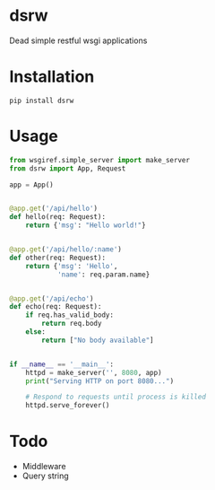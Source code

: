 # dsrw
Dead simple restful wsgi applications

# Installation

```pip install dsrw```

# Usage

```python
from wsgiref.simple_server import make_server
from dsrw import App, Request

app = App()


@app.get('/api/hello')
def hello(req: Request):
    return {'msg': "Hello world!"}


@app.get('/api/hello/:name')
def other(req: Request):
    return {'msg': 'Hello',
            'name': req.param.name}


@app.get('/api/echo')
def echo(req: Request):
    if req.has_valid_body:
        return req.body
    else:
        return ["No body available"]


if __name__ == '__main__':
    httpd = make_server('', 8080, app)
    print("Serving HTTP on port 8080...")

    # Respond to requests until process is killed
    httpd.serve_forever()

```

# Todo
- Middleware
- Query string
